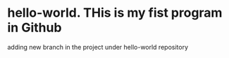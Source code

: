 # hello-world. THis is my fist program in Github
adding new branch in the project under hello-world repository
